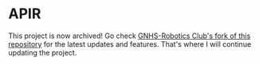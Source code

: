 # APIR

This project is now archived! Go check [GNHS-Robotics Club's fork of this repository](https://github.com/GNHS-Robotics-Club/APIR) for the latest updates and features. That's where I will continue updating the project.
